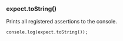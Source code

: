 ### expect.toString()

Prints all registered assertions to the console.

```js#evaluate:false
console.log(expect.toString());
```
